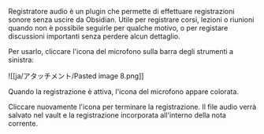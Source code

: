Registratore audio è un plugin che permette di effettuare registrazioni sonore senza uscire da Obsidian. Utile per registrare corsi, lezioni o riunioni quando non è possibile seguirle per qualche motivo, o per registare discussioni importanti senza perdere alcun dettaglio.

Per usarlo, cliccare l'icona del microfono sulla barra degli strumenti a sinistra:

![[ja/アタッチメント/Pasted image 8.png]]

Quando la registrazione è attiva, l'icona del microfono appare colorata.

Cliccare nuovamente l'icona per terminare la registrazione. Il file audio verrà salvato nel vault e la registrazione incorporata all'interno della nota corrente.